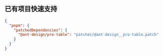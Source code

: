 ## 已有项目快速支持

```json
{
  "pnpm": {
    "patchedDependencies": {
      "@ant-design/pro-table": "patches/@ant-design__pro-table.patch"
    }
  }
}
```
